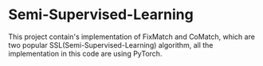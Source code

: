 # Semi-Supervised-Learning 
This project contain's implementation of FixMatch and CoMatch,
which are two popular SSL(Semi-Supervised-Learning) algorithm,
all the implementation in this code are using PyTorch.
